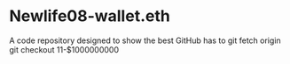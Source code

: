 # Newlife08-wallet.eth
A code repository designed to show the best GitHub has to git fetch origin
git checkout 11-$1000000000
